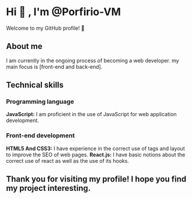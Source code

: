 # Hi 👋 , I'm @Porfirio-VM
Welcome to my GitHub profile! 🤖

## About me
I am currently in the ongoing process of becoming a web developer. my main focus is [front-end and back-end].

## Technical skills
### Programming language
**JavaScript:** I am proficient in the use of JavaScript for web application development.
### Front-end development
**HTML5 And CSS3:** I have experience in the correct use of tags and layout to improve the SEO of web pages.
**React.js:** I have basic notions about the correct use of react as well as the use of its hooks.

## Thank you for visiting my profile! I hope you find my project interesting.

